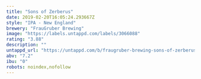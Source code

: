 ```yaml
---
title: "Sons of Zerberus"
date: 2019-02-20T16:05:24.293667Z
style: "IPA - New England"
brewery: "FrauGruber Brewing"
image: "https://labels.untappd.com/labels/3066088"
rating: "3.88"
description: ""
untappd_url: "https://untappd.com/b/fraugruber-brewing-sons-of-zerberus/3066088"
abv: "7.2"
ibu: "0"
robots: noindex,nofollow
---
```

